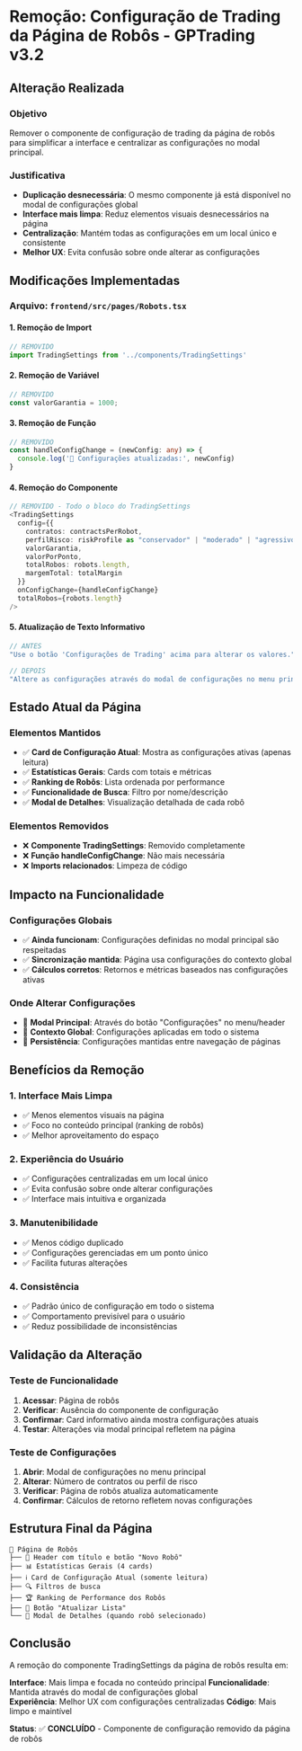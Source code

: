 # Remoção: Configuração de Trading da Página de Robôs - GPTrading v3.2

## Alteração Realizada

### **Objetivo**
Remover o componente de configuração de trading da página de robôs para simplificar a interface e centralizar as configurações no modal principal.

### **Justificativa**
- **Duplicação desnecessária**: O mesmo componente já está disponível no modal de configurações global
- **Interface mais limpa**: Reduz elementos visuais desnecessários na página
- **Centralização**: Mantém todas as configurações em um local único e consistente
- **Melhor UX**: Evita confusão sobre onde alterar as configurações

## Modificações Implementadas

### **Arquivo**: `frontend/src/pages/Robots.tsx`

#### **1. Remoção de Import**
```typescript
// REMOVIDO
import TradingSettings from '../components/TradingSettings'
```

#### **2. Remoção de Variável**
```typescript
// REMOVIDO
const valorGarantia = 1000;
```

#### **3. Remoção de Função**
```typescript
// REMOVIDO
const handleConfigChange = (newConfig: any) => {
  console.log('🔧 Configurações atualizadas:', newConfig)
}
```

#### **4. Remoção do Componente**
```typescript
// REMOVIDO - Todo o bloco do TradingSettings
<TradingSettings
  config={{
    contratos: contractsPerRobot,
    perfilRisco: riskProfile as "conservador" | "moderado" | "agressivo",
    valorGarantia,
    valorPorPonto,
    totalRobos: robots.length,
    margemTotal: totalMargin
  }}
  onConfigChange={handleConfigChange}
  totalRobos={robots.length}
/>
```

#### **5. Atualização de Texto Informativo**
```typescript
// ANTES
"Use o botão 'Configurações de Trading' acima para alterar os valores."

// DEPOIS
"Altere as configurações através do modal de configurações no menu principal."
```

## Estado Atual da Página

### **Elementos Mantidos**
- ✅ **Card de Configuração Atual**: Mostra as configurações ativas (apenas leitura)
- ✅ **Estatísticas Gerais**: Cards com totais e métricas
- ✅ **Ranking de Robôs**: Lista ordenada por performance
- ✅ **Funcionalidade de Busca**: Filtro por nome/descrição
- ✅ **Modal de Detalhes**: Visualização detalhada de cada robô

### **Elementos Removidos**
- ❌ **Componente TradingSettings**: Removido completamente
- ❌ **Função handleConfigChange**: Não mais necessária
- ❌ **Imports relacionados**: Limpeza de código

## Impacto na Funcionalidade

### **Configurações Globais**
- ✅ **Ainda funcionam**: Configurações definidas no modal principal são respeitadas
- ✅ **Sincronização mantida**: Página usa configurações do contexto global
- ✅ **Cálculos corretos**: Retornos e métricas baseados nas configurações ativas

### **Onde Alterar Configurações**
- 🎯 **Modal Principal**: Através do botão "Configurações" no menu/header
- 🎯 **Contexto Global**: Configurações aplicadas em todo o sistema
- 🎯 **Persistência**: Configurações mantidas entre navegação de páginas

## Benefícios da Remoção

### **1. Interface Mais Limpa**
- ✅ Menos elementos visuais na página
- ✅ Foco no conteúdo principal (ranking de robôs)
- ✅ Melhor aproveitamento do espaço

### **2. Experiência do Usuário**
- ✅ Configurações centralizadas em um local único
- ✅ Evita confusão sobre onde alterar configurações
- ✅ Interface mais intuitiva e organizada

### **3. Manutenibilidade**
- ✅ Menos código duplicado
- ✅ Configurações gerenciadas em um ponto único
- ✅ Facilita futuras alterações

### **4. Consistência**
- ✅ Padrão único de configuração em todo o sistema
- ✅ Comportamento previsível para o usuário
- ✅ Reduz possibilidade de inconsistências

## Validação da Alteração

### **Teste de Funcionalidade**
1. **Acessar**: Página de robôs
2. **Verificar**: Ausência do componente de configuração
3. **Confirmar**: Card informativo ainda mostra configurações atuais
4. **Testar**: Alterações via modal principal refletem na página

### **Teste de Configurações**
1. **Abrir**: Modal de configurações no menu principal
2. **Alterar**: Número de contratos ou perfil de risco
3. **Verificar**: Página de robôs atualiza automaticamente
4. **Confirmar**: Cálculos de retorno refletem novas configurações

## Estrutura Final da Página

```
📄 Página de Robôs
├── 🎯 Header com título e botão "Novo Robô"
├── 📊 Estatísticas Gerais (4 cards)
├── ℹ️ Card de Configuração Atual (somente leitura)
├── 🔍 Filtros de busca
├── 🏆 Ranking de Performance dos Robôs
├── 🔄 Botão "Atualizar Lista"
└── 📱 Modal de Detalhes (quando robô selecionado)
```

## Conclusão

A remoção do componente TradingSettings da página de robôs resulta em:

**Interface**: Mais limpa e focada no conteúdo principal
**Funcionalidade**: Mantida através do modal de configurações global  
**Experiência**: Melhor UX com configurações centralizadas
**Código**: Mais limpo e maintível

**Status**: ✅ **CONCLUÍDO** - Componente de configuração removido da página de robôs 